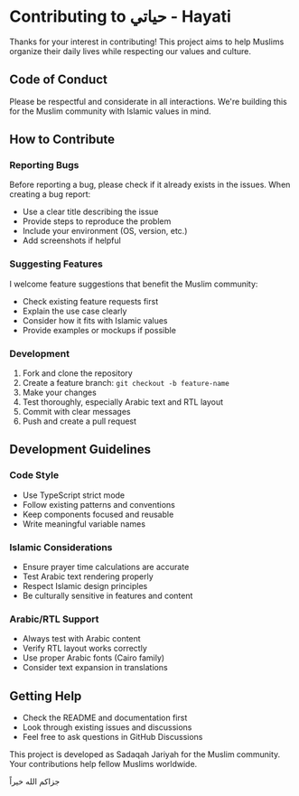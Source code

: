 # Contributing to حياتي - Hayati

Thanks for your interest in contributing! This project aims to help Muslims organize their daily lives while respecting our values and culture.

## Code of Conduct

Please be respectful and considerate in all interactions. We're building this for the Muslim community with Islamic values in mind.

## How to Contribute

### Reporting Bugs

Before reporting a bug, please check if it already exists in the issues. When creating a bug report:

- Use a clear title describing the issue
- Provide steps to reproduce the problem
- Include your environment (OS, version, etc.)
- Add screenshots if helpful

### Suggesting Features

I welcome feature suggestions that benefit the Muslim community:

- Check existing feature requests first
- Explain the use case clearly
- Consider how it fits with Islamic values
- Provide examples or mockups if possible

### Development

1. Fork and clone the repository
2. Create a feature branch: `git checkout -b feature-name`
3. Make your changes
4. Test thoroughly, especially Arabic text and RTL layout
5. Commit with clear messages
6. Push and create a pull request

## Development Guidelines

### Code Style
- Use TypeScript strict mode
- Follow existing patterns and conventions
- Keep components focused and reusable
- Write meaningful variable names

### Islamic Considerations
- Ensure prayer time calculations are accurate
- Test Arabic text rendering properly
- Respect Islamic design principles
- Be culturally sensitive in features and content

### Arabic/RTL Support
- Always test with Arabic content
- Verify RTL layout works correctly
- Use proper Arabic fonts (Cairo family)
- Consider text expansion in translations

## Getting Help

- Check the README and documentation first
- Look through existing issues and discussions
- Feel free to ask questions in GitHub Discussions

This project is developed as Sadaqah Jariyah for the Muslim community. Your contributions help fellow Muslims worldwide.

جزاكم الله خيراً

